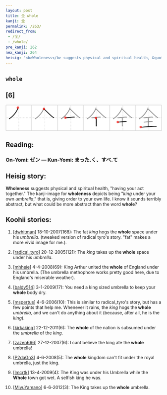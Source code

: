 ```yaml
---
layout: post
title: 全 whole
kanji: 全
permalink: /263/
redirect_from:
 - /全/
 - /whole/
pre_kanji: 262
nex_kanji: 264
heisig: "<b>Wholeness</b> suggests physical and spiritual health, &quot;having your act together.&quot; The kanji-image for <b>wholeness</b> depicts being &quot;<i>king</i> under your own <i>umbrella</i>,&quot; that is, giving order to your own life. I know it sounds terribly abstract, but what could be more abstract than the word <b>whole</b>?"
---
```


## `whole`

## [6]

<div class="stroke"><img src="../images/E585A8.png" /></div>

## Reading:

### On-Yomi: ゼン &mdash; Kun-Yomi: まった.く、すべ.て

## Heisig story:

<b>Wholeness</b> suggests physical and spiritual health, &quot;having your act together.&quot; The kanji-image for <b>wholeness</b> depicts being &quot;<i>king</i> under your own <i>umbrella</i>,&quot; that is, giving order to your own life. I know it sounds terribly abstract, but what could be more abstract than the word <b>whole</b>?

## Koohii stories:

1) [<a href="http://kanji.koohii.com/profile/dwhitman">dwhitman</a>] 18-10-2007(168): The fat <em>king</em> hogs the<strong> whole</strong> space under his <em>umbrella</em>. (tweaked version of radical tyro&#039;s story. &quot;fat&quot; makes a more vivid image for me.).

2) [<a href="http://kanji.koohii.com/profile/radical_tyro">radical_tyro</a>] 20-12-2005(121): The <em>king</em> takes up the<strong> whole</strong> space under his <em>umbrella</em>.

3) [<a href="http://kanji.koohii.com/profile/mhheie">mhheie</a>] 4-4-2008(69): King Arthur united the<strong> whole</strong> of England under his umbrella. (The umbrella methophore works pretty good here, due to England&#039;s miserable weather).

4) [<a href="http://kanji.koohii.com/profile/baldy514">baldy514</a>] 3-1-2009(17): You need a king sized umbrella to keep your<strong> whole</strong> body dry.

5) [<a href="http://kanji.koohii.com/profile/mspertus">mspertus</a>] 4-6-2006(10): This is similar to radical_tyro&#039;s story, but has a few points that help me. Whenever it rains, the <em>king</em> hogs the<strong> whole</strong> <em>umbrella,</em> and we can&#039;t do anything about it (because, after all, he is the <em>king</em>).

6) [<a href="http://kanji.koohii.com/profile/kirkaking">kirkaking</a>] 22-12-2011(6): The<strong> whole</strong> of the nation is subsumed under the <em>umbrella</em> of the <em>king</em>.

7) [<a href="http://kanji.koohii.com/profile/zazen666">zazen666</a>] 27-12-2007(6): I cant believe the king ate the<strong> whole</strong> umbrella!

8) [<a href="http://kanji.koohii.com/profile/P2daGn3">P2daGn3</a>] 4-6-2008(5): The<strong> whole</strong> kingdom can&#039;t fit under the royal umbrella, just the king.

9) [<a href="http://kanji.koohii.com/profile/lmcrtk">lmcrtk</a>] 13-4-2009(4): The King was under his Umbrella while the<strong> Whole</strong> town got wet. A selfish king he was.

10) [<a href="http://kanji.koohii.com/profile/MiyuYamano">MiyuYamano</a>] 6-6-2012(3): The King takes up the<strong> whole</strong> umbrella.
